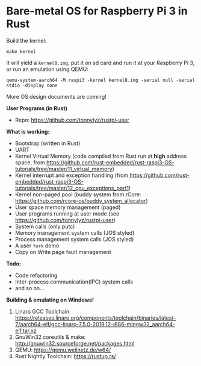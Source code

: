 # Bare-metal OS for Raspberry Pi 3 in Rust

Build the kernel:
```
make kernel
```
It will yield a `kernel8.img`, put it on sd card and run it at your Raspberry Pi 3, or run an emulation using QEMU:
```
qemu-system-aarch64 -M raspi3 -kernel kernel8.img -serial null -serial stdio -display none
```

More OS design documents are coming!

**User Programs (in Rust)**

* Repo: https://github.com/tonnylyz/rustpi-user
 

**What is working:**
* Bootstrap (written in Rust)
* UART
* Kernel Virtual Memory (code compiled from Rust run at **high** address space, from https://github.com/rust-embedded/rust-raspi3-OS-tutorials/tree/master/11_virtual_memory)
* Kernel interrupt and exception handling (from https://github.com/rust-embedded/rust-raspi3-OS-tutorials/tree/master/12_cpu_exceptions_part1)
* Kernel non-paged pool (buddy system from rCore: https://github.com/rcore-os/buddy_system_allocator)
* User space memory management (paged)
* User programs running at user mode (see https://github.com/tonnylyz/rustpi-user)
* System calls (only putc)
* Memory management system calls (JOS styled)
* Process management system calls (JOS styled)
* A user `fork` demo
* Copy on Write page fault management

**Todo:**
* Code refactoring
* Inter-process communication(IPC) system calls
* and so on...

**Building & emulating on Windows!**
1. Linaro GCC Toolchain: https://releases.linaro.org/components/toolchain/binaries/latest-7/aarch64-elf/gcc-linaro-7.5.0-2019.12-i686-mingw32_aarch64-elf.tar.xz
2. GnuWin32 coreutils & make: http://gnuwin32.sourceforge.net/packages.html
3. QEMU: https://qemu.weilnetz.de/w64/
4. Rust Nightly Toolchain: https://rustup.rs/

